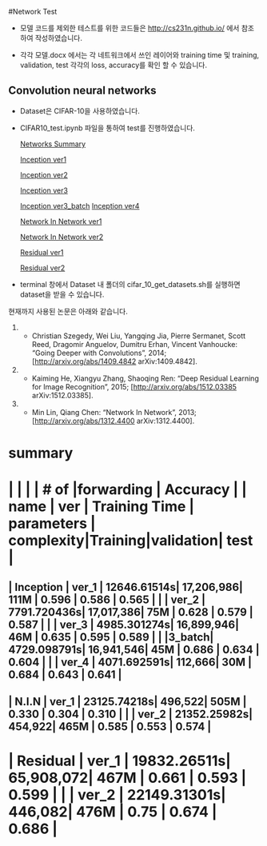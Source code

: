 #Network Test

* 모델 코드를 제외한 테스트를 위한 코드들은 http://cs231n.github.io/ 에서 참조하여 작성하였습니다.

* 각각 모델.docx 에서는 각 네트워크에서 쓰인 레이어와 training time 및 training, validation, test 각각의 loss, accuracy를 확인 할 수 있습니다.


## Convolution neural networks

* Dataset은 CIFAR-10을 사용하였습니다.

* CIFAR10_test.ipynb 파일을 통하여 test를 진행하였습니다. 
 
  [Networks Summary](https://cdn.rawgit.com/pokem1402/cs231n/63017e59/Network%20Test/html/Test%20Network%20Idea%20Performance.html) 
  
  [Inception ver1](https://cdn.rawgit.com/pokem1402/cs231n/63017e59/Network%20Test/html/Inception%20model%20v1.html)
  
  [Inception ver2](https://cdn.rawgit.com/pokem1402/cs231n/63017e59/Network%20Test/html/Inception%20model%20v2.html)
  
  [Inception ver3](https://cdn.rawgit.com/pokem1402/cs231n/63017e59/Network%20Test/html/Inception%20model%20v3.html)
  
  [Inception ver3_batch](https://cdn.rawgit.com/pokem1402/cs231n/63017e59/Network%20Test/html/Inception%20model%20v3_batch.html)
  [Inception ver4](https://cdn.rawgit.com/pokem1402/cs231n/63017e59/Network%20Test/html/Inception%20model%20v4.html)
  
  [Network In Network ver1](https://cdn.rawgit.com/pokem1402/cs231n/63017e59/Network%20Test/html/NIN%20v1.html)
  
  [Network In Network ver2](https://cdn.rawgit.com/pokem1402/cs231n/63017e59/Network%20Test/html/NIN%20v2.html)
  
  [Residual ver1](https://cdn.rawgit.com/pokem1402/cs231n/63017e59/Network%20Test/html/residual%20v1.html)
  
  [Residual ver2](https://cdn.rawgit.com/pokem1402/cs231n/63017e59/Network%20Test/html/residual%20v2.html)
  
* terminal 창에서 Dataset 내 폴더의 cifar_10_get_datasets.sh를 실행하면 dataset을 받을 수 있습니다.


현재까지 사용된 논문은 아래와 같습니다.

 1. * Christian Szegedy, Wei Liu, Yangqing Jia, Pierre Sermanet, Scott Reed, Dragomir Anguelov, Dumitru Erhan, Vincent Vanhoucke: “Going Deeper with Convolutions”, 2014; [http://arxiv.org/abs/1409.4842 arXiv:1409.4842].
 2. * Kaiming He, Xiangyu Zhang, Shaoqing Ren: “Deep Residual Learning for Image Recognition”, 2015; [http://arxiv.org/abs/1512.03385 arXiv:1512.03385].
 3. * Min Lin, Qiang Chen: “Network In Network”, 2013; [http://arxiv.org/abs/1312.4400 arXiv:1312.4400].

 summary
===========================================================================================
|           |       |               |   # of     |forwarding |           Accuracy         |
|   name    |  ver  | Training Time | parameters | complexity|Training|validation|  test  |
===========================================================================================
| Inception | ver_1 |   12646.61514s|  17,206,986|      111M |  0.596 |    0.586 |  0.565 |
|           | ver_2 |   7791.720436s|  17,017,386|       75M |  0.628 |    0.579 |  0.587 |
|           | ver_3 |   4985.301274s|  16,899,946|       46M |  0.635 |    0.595 |  0.589 |
|           |3_batch|   4729.098791s|  16,941,546|       45M |  0.686 |    0.634 |  0.604 |
|           | ver_4 |   4071.692591s|     112,666|       30M |  0.684 |    0.643 |  0.641 |
-------------------------------------------------------------------------------------------
|   N.I.N   | ver_1 |   23125.74218s|     496,522|      505M |  0.330 |    0.304 |  0.310 |
|           | ver_2 |   21352.25982s|     454,922|      465M |  0.585 |    0.553 |  0.574 |
-------------------------------------------------------------------------------------------
| Residual  | ver_1 |   19832.26511s|  65,908,072|      467M |  0.661 |    0.593 |  0.599 |
|           | ver_2 |   22149.31301s|     446,082|      476M |  0.75  |    0.674 |  0.686 |
===========================================================================================
